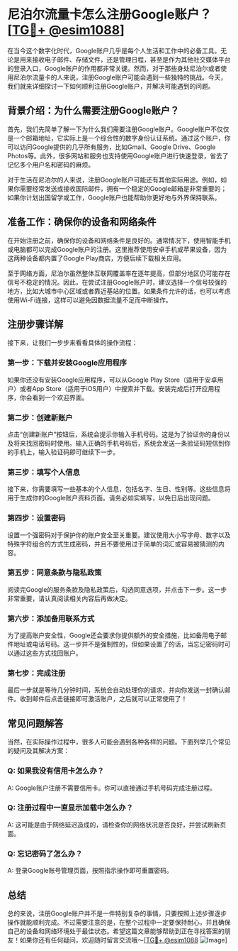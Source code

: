 # 尼泊尔流量卡怎么注册Google账户？[[TG💪+ @esim1088](https://t.me/s/esim1088)]

在当今这个数字化时代，Google账户几乎是每个人生活和工作中的必备工具。无论是用来接收电子邮件、存储文件，还是管理日程，甚至是作为其他社交媒体平台的登录入口，Google账户的作用都非常关键。然而，对于那些身处尼泊尔或者使用尼泊尔流量卡的人来说，注册Google账户可能会遇到一些独特的挑战。今天，我们就来详细探讨一下如何顺利注册Google账户，并解决可能遇到的问题。

## 背景介绍：为什么需要注册Google账户？

首先，我们先简单了解一下为什么我们需要注册Google账户。Google账户不仅仅是一个邮箱地址，它实际上是一个综合性的数字身份认证系统。通过这个账户，你可以访问Google提供的几乎所有服务，比如Gmail、Google Drive、Google Photos等。此外，很多网站和服务也支持使用Google账户进行快速登录，省去了记忆多个用户名和密码的麻烦。

对于生活在尼泊尔的人来说，注册Google账户可能还有其他实际用途。例如，如果你需要经常发送或接收国际邮件，拥有一个稳定的Google邮箱是非常重要的；如果你计划出国留学或工作，Google账户也能帮助你更好地与外界保持联系。

## 准备工作：确保你的设备和网络条件

在开始注册之前，确保你的设备和网络条件是良好的。通常情况下，使用智能手机或电脑都可以完成Google账户的注册。这里推荐使用安卓手机或苹果设备，因为这两种设备都内置了Google Play商店，方便后续下载相关应用。

至于网络方面，尼泊尔虽然整体互联网覆盖率在逐年提高，但部分地区仍可能存在信号不稳定的情况。因此，在尝试注册Google账户时，建议选择一个信号较强的地方，比如大城市中心区域或者靠近基站的位置。如果条件允许的话，也可以考虑使用Wi-Fi连接，这样可以避免因数据流量不足而中断操作。

## 注册步骤详解

接下来，让我们一步步来看看具体的操作流程：

### 第一步：下载并安装Google应用程序

如果你还没有安装Google应用程序，可以从Google Play Store（适用于安卓用户）或者App Store（适用于iOS用户）中搜索并下载。安装完成后打开应用程序，你会看到一个欢迎界面。

### 第二步：创建新账户

点击“创建新账户”按钮后，系统会提示你输入手机号码。这是为了验证你的身份以及将来找回密码时使用。输入正确的手机号码后，系统会发送一条验证码短信到你的手机上，输入验证码即可继续下一步。

### 第三步：填写个人信息

接下来，你需要填写一些基本的个人信息，包括名字、生日、性别等。这些信息将用于生成你的Google账户资料页面。请务必如实填写，以免日后出现问题。

### 第四步：设置密码

设置一个强密码对于保护你的账户安全至关重要。建议使用大小写字母、数字以及特殊字符组合的方式生成密码，并且不要使用过于简单的词汇或容易被猜测的内容。

### 第五步：同意条款与隐私政策

阅读完Google的服务条款及隐私政策后，勾选同意选项，并点击下一步。这一步非常重要，请认真阅读相关内容后再做决定。

### 第六步：添加备用联系方式

为了提高账户安全性，Google还会要求你提供额外的安全措施，比如备用电子邮件地址或电话号码。这一步并不是强制性的，但如果设置了的话，当忘记密码时可以通过这些方式找回账户。

### 第七步：完成注册

最后一步就是等待几分钟时间，系统会自动处理你的请求，并向你发送一封确认邮件。收到邮件后点击链接即可激活账户，之后就可以正常使用了！

## 常见问题解答

当然，在实际操作过程中，很多人可能会遇到各种各样的问题。下面列举几个常见的疑问及其解决方案：

### Q: 如果我没有信用卡怎么办？
A: Google账户注册不需要信用卡。你可以直接通过手机号码完成注册过程。

### Q: 注册过程中一直显示加载中怎么办？
A: 这可能是由于网络延迟造成的，请检查你的网络状况是否良好，并尝试刷新页面。

### Q: 忘记密码了怎么办？
A: 登录Google账号管理页面，按照指示操作即可重置密码。

## 总结

总的来说，注册Google账户并不是一件特别复杂的事情，只要按照上述步骤逐步操作就能顺利完成。不过需要注意的是，在整个过程中一定要保持耐心，并且确保自己的设备和网络环境处于最佳状态。希望这篇文章能够帮助到正在寻找答案的朋友！如果你还有任何疑问，欢迎随时留言交流哦～[[TG💪+ @esim1088](https://t.me/s/esim1088) ![Image](https://i.postimg.cc/4NQfJmqS/Snipaste-2025-05-13-00-14-12.png)]